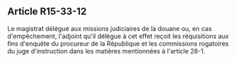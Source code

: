 Article R15-33-12
----
Le magistrat délégué aux missions judiciaires de la douane ou, en cas
d'empêchement, l'adjoint qu'il délègue à cet effet reçoit les réquisitions aux
fins d'enquête du procureur de la République et les commissions rogatoires du
juge d'instruction dans les matières mentionnées à l'article 28-1.
